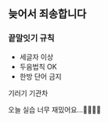 
## 늦어서 죄송합니다 ##

### 끝말잇기 규칙 ###

- 세글자 이상
- 두음법칙 OK
- 한방 단어 금지

기러기
기관차


오늘 실습 너무 재밌어요...🤦‍♀️🤦‍♂️